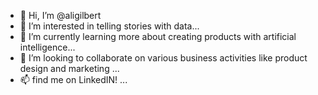 - 👋 Hi, I’m @aligilbert
- 👀 I’m interested in telling stories with data...
- 🌱 I’m currently learning more about creating products with artificial intelligence...
- 💞️ I’m looking to collaborate on various business activities like product design and marketing ...
- 📫 find me on LinkedIN! ...

<!---
aligilbert/aligilbert is a ✨ special ✨ repository because its `README.md` (this file) appears on your GitHub profile.
You can click the Preview link to take a look at your changes.
--->
